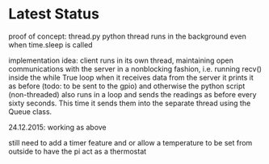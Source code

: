 # Latest Status

proof of concept: thread.py
python thread runs in the background even when time.sleep is called

implementation idea:
client runs in its own thread, maintaining open communications with the
server in a nonblocking fashion, i.e. running recv() inside the while True loop
when it receives data from the server it prints it as before (todo: to be sent to
the gpio) and otherwise the python script (non-threaded) also runs in a loop
and sends the readings as before every sixty seconds. This time it sends them
into the separate thread using the Queue class.


24.12.2015:
working as above

still need to add a timer feature and or allow a temperature to be set from 
outside to have the pi act as a thermostat
